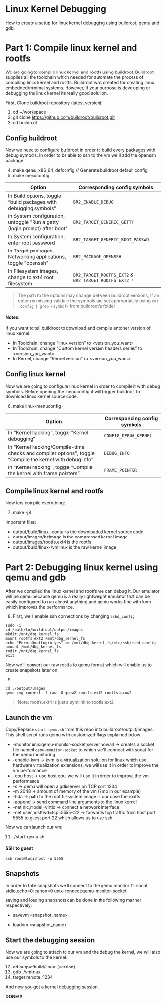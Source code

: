 # Linux Kernel Debugging
How to create a setup for linux kernel debugging using buildroot, qemu and gdb.

# Part 1: Compile linux kernel and rootfs
We are going to compile linux kernel and rootfs using buildroot.
Buildroot supplies all the toolchain which needed for automate the process of compiling linux kernel and rootfs.
Buildroot was created for creating linux embedded/minimal systems.
However, if your purpose is developing or debugging the linux kernel its really good solution.

First, Clone buildroot repository (latest version):

1. cd ~/workspace
2. git clone https://github.com/buildroot/buildroot.git
3. cd buildroot

## Config buildroot
Now we need to configure buildroot in order to build every packages with debug symbols.
In order to be able to ssh to the vm we'll add the openssh package.

4. make qemu_x86_64_defconfig // Generate buildroot default config
5. make menuconfig


| Option | Corresponding config symbols                                                                                             |
| ------ | -------------------------------------------------------------------------------------------------------------------------|
| In Build options, toggle “build packages with debugging symbols”          | `BR2_ENABLE_DEBUG`                                    |
| In System configuration, untoggle "Run a getty (login prompt) after boot" | `BR2_TARGET_GENERIC_GETTY`                            |
| In System configuration, enter root password                              | `BR2_TARGET_GENERIC_ROOT_PASSWD`                      |
| In Target packages, Networking applications, toggle "openssh"             | `BR2_PACKAGE_OPENSSH`                                 |
| In Filesystem images, change to ext4 root filesystem                      | `BR2_TARGET_ROOTFS_EXT2` & `BR2_TARGET_ROOTFS_EXT2_4` |

> The path to the options may change between buildroot versions, if an option is missing validate the symbols
> are set appropriately using `cat .config | grep <symbol>` from buildroot's folder 

#### Notes: 
If you want to tell buildroot to download and compile antoher version of linux kernel:
* In Toolchain, change “linux version” to <version_you_want>
* In Toolchain, change “Custom kernel version headers series” to <version_you_want>
* In Kernel, change “Kernel version" to <version_you_want>

## Config linux kernel
Now we are going to configure linux kernel in order to compile it with debug symbols.
Before opening the menuconfig it will trigger buildroot to download linux kernel source code.

6. make linux-menuconfig

| Option | Corresponding config symbols                                                                                             |
| ------ | -------------------------------------------------------------------------------------------------------------------------|
| In “Kernel hacking”, toggle “Kernel debugging”                                                            | `CONFIG_DEBUG_KERNEL` |
| In “Kernel hacking/Compile-time checks and compiler options”, toggle “Compile the kernel with debug info” | `DEBUG_INFO`          |
| In “Kernel hacking”, toggle “Compile the kernel with frame pointers”                                      | `FRAME_POINTER`       |

## Compile linux kernel and rootfs
Now lets compile everything:

7. make -j8

Important files:

* output/build/linux-<version> contains the downloaded kernel source code
* output/images/bzImage is the compressed kernel image
* output/images/rootfs.ext4 is the rootfs
* output/build/linux-<version>/vmlinux is the raw kernel image

# Part 2: Debugging linux kernel using qemu and gdb

After we compiled the linux kernel and rootfs we can debug it.
Our emulator will be qemu because qemu is a really lightweight emulator that can be easily configured to run almost anything and qemu works fine with kvm which improves the performance.

8. First, we'll enable ssh connections by changing `sshd_config`
```
sudo -i
cd /path/to/buildroot/output/images
mkdir /mnt/dbg_kernel_fs
mount rootfs.ext2 /mnt/dbg_kernel_fs
echo "PermitRootLogin yes" >> /mnt/dbg_kernel_fs/etc/ssh/sshd_config
umount /mnt/dbg_kernel_fs
rmdir /mnt/dbg_kernel_fs
exit
```

Now we'll convert our raw rootfs to qemu format which will enable us to create snapshots later on.

9. 
```
cd ./output/images
qemu-img convert -f raw -O qcow2 rootfs.ext2 rootfs.qcow2
```

> Note: rootfs.ext4 is just a symlink to rootfs.ext2

## Launch the vm

Copy/Replace `start-qemu.sh` from this repo into buildroot/output/images.
This shell script runs qemu with customized flags explained below:

* -monitor unix:qemu-monitor-socket,server,nowait -> creates a socket file named `qemu-monitor-socket` to which we'll connect with socat for the qemu monitoring
* -enable-kvm -> kvm is a virtualization solution for linux which use hardware virtualization extensions, we will use it in order to improve the vm performance
* -cpu host -> use host cpu, we will use it in order to improve the vm performence
* -s -> qemu will open a gdbserver on TCP port 1234
* -m 2048 -> amount of memory of the vm (2mb in our example)
* -hda -> path to the root filesystem image in our case the rootfs 
* -append -> send command line arguments to the linux kernel
* -net nic,model=virtio -> connect a network interface
* -net user,hostfwd=tcp::5555-:22 -> forwards tcp traffic from host port 5555 to guest port 22
which allows us to use ssh.


Now we can launch our vm:

11. ./start-qemu.sh

#### SSH to guest
`ssh root@localhost -p 5555`


## Snapshots
In order to take snapshots we'll connect to the qemu monitor 
11. socat stdio,echo=0,icanon=0 unix-connect:qemu-monitor-socket

saving and loading snapshots can be done in the following manner respectively:

* savevm <snapshot_name>

* loadvm <snapshot_name>

## Start the debugging session
Now we are going to attach to our vm and the debug the kernel, we will also use our symbols to the kernel. 

12. cd output/build/linux-{version}
13. gdb ./vmlinux
14. target remote :1234

And now you got a kernel debugging session. 

**DONE!!!**
